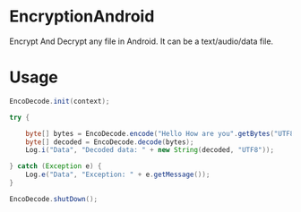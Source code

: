 # EncryptionAndroid
Encrypt And Decrypt any file in Android. It can be a text/audio/data file.


# Usage

```java
EncoDecode.init(context);

try {

    byte[] bytes = EncoDecode.encode("Hello How are you".getBytes("UTF8"));
    byte[] decoded = EncoDecode.decode(bytes);
    Log.i("Data", "Decoded data: " + new String(decoded, "UTF8"));

} catch (Exception e) {
    Log.e("Data", "Exception: " + e.getMessage());
}

EncoDecode.shutDown();
```
